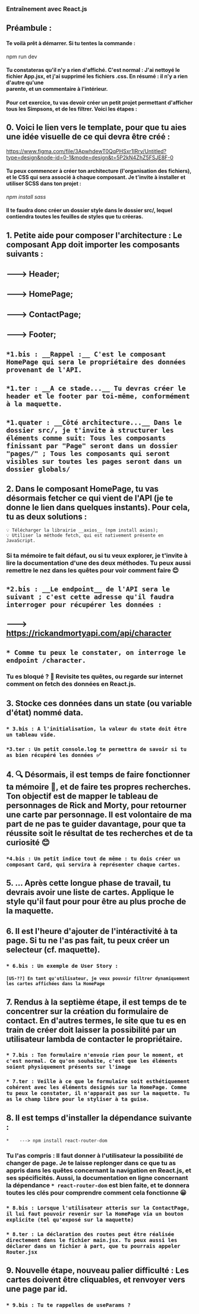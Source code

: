### Entraînement avec React.js


## __Préambule__ :
#### Te voilà prêt à démarrer. Si tu tentes la commande :

npm run dev

#### Tu constateras qu'il n'y a rien d'affiché. C'est normal : J'ai nettoyé le fichier App.jsx, et j'ai supprimé les fichiers .css. En résumé : il n'y a rien d'autre qu'une <div> parente, et un commentaire à l'intérieur.

#### Pour cet exercice, tu vas devoir créer un petit projet permettant d'afficher tous les Simpsons, et de les filtrer. Voici les étapes :

  ## 0. Voici le lien vers le template, pour que tu aies une idée visuelle de ce qui devra être créé :

  https://www.figma.com/file/3ApwhdewT0QqPHSxr1IRry/Untitled?type=design&node-id=0-1&mode=design&t=5P2kN4ZhZ5FSJE8F-0
 
  #### Tu peux commencer à créer ton architecture (l'organisation des fichiers), et le CSS qui sera associé à chaque composant. Je t'invite à installer et utiliser SCSS dans ton projet :

  *npm install sass*

  #### Il te faudra donc créer un dossier style dans le dossier src/, lequel contiendra toutes les feuilles de styles que tu créeras.

  ## 1. Petite aide pour composer l'architecture : Le composant App doit importer les composants suivants :
##    ---> Header;
##    ---> HomePage;
##    ---> ContactPage;
##    ---> Footer;

  ##  `*1.bis : __Rappel :__ C'est le composant HomePage qui sera le propriétaire des données provenant de l'API.`
  ## `*1.ter : __A ce stade...__ Tu devras créer le header et le footer par toi-même, conformément à la maquette.`
  ## `*1.quater : __Côté architecture...__ Dans le dossier src/, je t'invite à structurer les éléments comme suit: Tous les composants finissant par "Page" seront dans un dossier "pages/" ; Tous les composants qui seront visibles sur toutes les pages seront dans un dossier globals/` 

  ## 2. Dans le composant HomePage, tu vas désormais fetcher ce qui vient de l'API (je te donne le lien dans quelques instants). Pour cela, tu as deux solutions :
    💡 Télécharger la librairie __axios__ (npm install axios);
    💡 Utiliser la méthode fetch, qui est nativement présente en JavaScript.
  ### Si ta mémoire te fait défaut, ou si tu veux explorer, je t'invite à lire la documentation d'une des deux méthodes. Tu peux aussi remettre le nez dans les quêtes pour voir comment faire 😊

  ##  `*2.bis : __Le endpoint__ de l'API sera le suivant ; c'est cette adresse qu'il faudra interroger pour récupérer les données :`
##    ---> https://rickandmortyapi.com/api/character
  ## `* Comme tu peux le constater, on interroge le endpoint /character.`

  ### Tu es bloqué ? 🧐 Revisite tes quêtes, ou regarde sur internet comment on fetch des données en React.js.

  ## 3. Stocke ces données dans un state (ou variable d'état) nommé data.
  ###   `* 3.bis : A l'initialisation, la valeur du state doit être un tableau vide.`
  ###   `*3.ter : Un petit console.log te permettra de savoir si tu as bien récupéré les données ✅`

  ## 4. 🔍️ Désormais, il est temps de faire fonctionner ta mémoire 🧠, et de faire tes propres recherches. Ton objectif est de mapper le tableau de personnages de Rick and Morty, pour retourner une carte par personnage. Il est volontaire de ma part de ne pas te guider davantage, pour que ta réussite soit le résultat de tes recherches et de ta curiosité 😊
  ###   `*4.bis : Un petit indice tout de même : tu dois créer un composant Card, qui servira à représenter chaque cartes.`

  ## 5. ... Après cette longue phase de travail, tu devrais avoir une liste de cartes. Applique le style qu'il faut pour pour être au plus proche de la maquette.

  ## 6. Il est l'heure d'ajouter de l'intéractivité à ta page. Si tu ne l'as pas fait, tu peux créer un selecteur (cf. maquette). 

  ### `* 6.bis : Un exemple de User Story :`
  #### `[US-??] En tant qu'utilisateur, je veux pouvoir filtrer dynamiquement les cartes affichées dans la HomePage`

  ## 7. Rendus à la septième étape, il est temps de te concentrer sur la création du formulaire de contact. En d'autres termes, le site que tu es en train de créer doit laisser la possibilité par un utilisateur lambda de contacter le propriétaire.
  ### `* 7.bis : Ton formulaire n'envoie rien pour le moment, et c'est normal. Ce qu'on souhaite, c'est que les éléments soient physiquement présents sur l'image`
  ### `* 7.ter : Veille à ce que le formulaire soit esthétiquement cohérent avec les éléments designés sur la HomePage. Comme tu peux le constater, il n'apparaît pas sur la maquette. Tu as le champ libre pour le styliser à ta guise.`

  ## 8. Il est temps d'installer la dépendance suivante :
  `*    ---> npm install react-router-dom`
  ### Tu l'as compris : Il faut donner à l'utilisateur la possibilité de changer de page. Je te laisse replonger dans ce que tu as appris dans les quêtes concernant la navigation en React.js, et ses spécificités. Aussi, la documentation en ligne concernant la dépendance `* react-router-dom` est bien faite, et te donnera toutes les clés pour comprendre comment cela fonctionne 😀
  ### `* 8.bis : Lorsque l'utilisateur atteris sur la ContactPage, il lui faut pouvoir revenir sur la HomePage via un bouton explicite (tel qu'exposé sur la maquette)`
  ### `* 8.ter : La déclaration des routes peut être réalisée directement dans le fichier main.jsx. Tu peux aussi les déclarer dans un fichier à part, que tu pourrais appeler Router.jsx`

  ## 9. Nouvelle étape, nouveau palier difficulté : Les cartes doivent être cliquables, et renvoyer vers une page par id.
  ### `* 9.bis : Tu te rappelles de useParams ?`